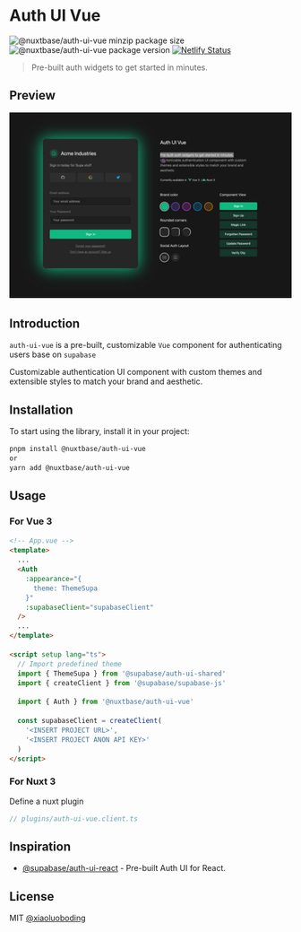# Auth UI Vue

![@nuxtbase/auth-ui-vue minzip package size](https://img.shields.io/bundlephobia/minzip/@nuxtbase/auth-ui-vue)
![@nuxtbase/auth-ui-vue package version](https://img.shields.io/npm/v/@nuxtbase/auth-ui-vue.svg?colorB=green)
[![Netlify Status](https://api.netlify.com/api/v1/badges/a855cf9a-2ec2-448a-a6a4-9661815bcb97/deploy-status)](https://app.netlify.com/sites/auth-ui-vue/deploys)

> Pre-built auth widgets to get started in minutes.

## Preview

![Auth UI Vue](/public/preview.png)

## Introduction

`auth-ui-vue` is a pre-built, customizable `Vue` component for authenticating users base on `supabase`

Customizable authentication UI component with custom themes and extensible styles to match your brand and aesthetic.

## Installation

To start using the library, install it in your project:

```bash
pnpm install @nuxtbase/auth-ui-vue
or
yarn add @nuxtbase/auth-ui-vue
```

## Usage

### For Vue 3

```html
<!-- App.vue -->
<template>
  ...
  <Auth
    :appearance="{
      theme: ThemeSupa
    }"
    :supabaseClient="supabaseClient"
  />
  ...
</template>

<script setup lang="ts">
  // Import predefined theme
  import { ThemeSupa } from '@supabase/auth-ui-shared'
  import { createClient } from '@supabase/supabase-js'

  import { Auth } from '@nuxtbase/auth-ui-vue'

  const supabaseClient = createClient(
    '<INSERT PROJECT URL>',
    '<INSERT PROJECT ANON API KEY>'
  )
</script>
```

### For Nuxt 3

Define a nuxt plugin

```ts
// plugins/auth-ui-vue.client.ts
```

## Inspiration

- [@supabase/auth-ui-react](https://github.com/supabase/auth-ui) - Pre-built Auth UI for React.

## License

MIT [@xiaoluoboding](https://github.com/xiaoluoboding)
